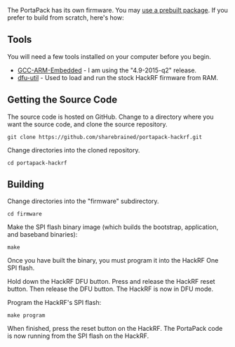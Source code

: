 The PortaPack has its own firmware. You may [use a prebuilt package](Updating-Firmware). If you prefer to build from scratch, here's how:

## Tools

You will need a few tools installed on your computer before you begin.

* [GCC-ARM-Embedded](https://launchpad.net/gcc-arm-embedded) - I am using the "4.9-2015-q2" release.
* [dfu-util](http://dfu-util.sourceforge.net) - Used to load and run the stock HackRF firmware from RAM.

## Getting the Source Code

The source code is hosted on GitHub. Change to a directory where you want the source code, and clone the source repository.

    git clone https://github.com/sharebrained/portapack-hackrf.git

Change directories into the cloned repository.

    cd portapack-hackrf

## Building

Change directories into the "firmware" subdirectory.

    cd firmware

Make the SPI flash binary image (which builds the bootstrap, application, and baseband binaries):

    make

Once you have built the binary, you must program it into the HackRF One SPI flash.

Hold down the HackRF DFU button. Press and release the HackRF reset button. Then release the DFU button. The HackRF is now in DFU mode.

Program the HackRF's SPI flash:

    make program

When finished, press the reset button on the HackRF. The PortaPack code is now running from the SPI flash on the HackRF.
